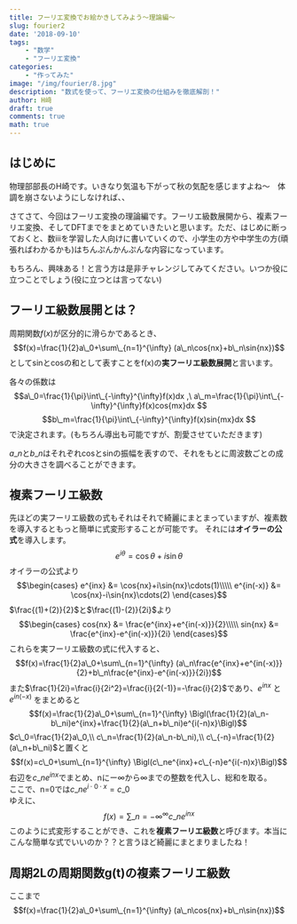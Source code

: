 ```yaml
---
title: フーリエ変換でお絵かきしてみよう〜理論編〜
slug: fourier2
date: '2018-09-10'
tags:
    - "数学"
    - "フーリエ変換"
categories:
    - "作ってみた"
image: "/img/fourier/8.jpg"
description: "数式を使って、フーリエ変換の仕組みを徹底解剖！"
author: H﨑
draft: true
comments: true
math: true
---
```


## はじめに

物理部部長のH崎です。いきなり気温も下がって秋の気配を感じますよね〜　体調を崩さないようにしなければ、、

さてさて、今回はフーリエ変換の理論編です。フーリエ級数展開から、複素フーリエ変換、そしてDFTまでをまとめていきたいと思います。ただ、はじめに断っておくと、数ⅲを学習した人向けに書いていくので、小学生の方や中学生の方(頑張ればわかるかも)はちんぷんかんぷんな内容になっています。  

もちろん、興味ある！と言う方は是非チャレンジしてみてください。いつか役に立つことでしょう(役に立つとは言ってない)

## フーリエ級数展開とは？
周期関数$f(x)$が区分的に滑らかであるとき、
$$f(x)=\frac{1}{2}a\_0+\sum\_{n=1}^{\infty} (a\_n\cos{nx}+b\_n\sin{nx})$$
としてsinとcosの和として表すことをf(x)の**実フーリエ級数展開**と言います。  

各々の係数は
$$a\_0=\frac{1}{\pi}\int\_{-\infty}^{\infty}f(x)dx ,\ a\_m=\frac{1}{\pi}\int\_{-\infty}^{\infty}f(x)cos{mx}dx $$
$$b\_m=\frac{1}{\pi}\int\_{-\infty}^{\infty}f(x)sin{mx}dx $$
で決定されます。(もちろん導出も可能ですが、割愛させていただきます)  

$a\_n$と$b\_n$はそれぞれcosとsinの振幅を表すので、それをもとに周波数ごとの成分の大きさを調べることができます。

## 複素フーリエ級数
先ほどの実フーリエ級数の式もそれはそれで綺麗にまとまっていますが、複素数を導入するともっと簡単に式変形することが可能です。
それには**オイラーの公式**を導入します。
$$e^{i\theta}=\cos{\theta}+i\sin{\theta}$$
オイラーの公式より
$$\begin{cases}
e^{inx} &= \cos{nx}+i\sin{nx}\cdots(1)\\\\\
e^{in(-x)} &= \cos{nx}-i\sin{nx}\cdots(2)
\end{cases}$$
$\frac{(1)+(2)}{2}$と$\frac{(1)-(2)}{2i}$より
$$\begin{cases}
cos{nx} &= \frac{e^{inx}+e^{in(-x)}}{2}\\\\\
sin{nx} &= \frac{e^{inx}-e^{in(-x)}}{2i}
\end{cases}$$
これらを実フーリエ級数の式に代入すると、
$$f(x)=\frac{1}{2}a\_0+\sum\_{n=1}^{\infty} (a\_n\frac{e^{inx}+e^{in(-x)}}{2}+b\_n\frac{e^{inx}-e^{in(-x)}}{2i})$$
また$\frac{1}{2i}=\frac{i}{2i^2}=\frac{i}{2(-1)}=-\frac{i}{2}$であり、$e^{inx}$ と $e^{in(-x)}$ をまとめると
$$f(x)=\frac{1}{2}a\_0+\sum\_{n=1}^{\infty} \Bigl(\frac{1}{2}(a\_n-b\_ni)e^{inx}+\frac{1}{2}(a\_n+b\_ni)e^{i(-n)x}\Bigl)$$
$c\_0=\frac{1}{2}a\_0,\\ c\_n=\frac{1}{2}(a\_n-b\_ni),\\ c\_{-n}=\frac{1}{2}(a\_n+b\_ni)$と置くと
$$f(x)=c\_0+\sum\_{n=1}^{\infty} \Bigl(c\_ne^{inx}+c\_{-n}e^{i(-n)x}\Bigl)$$
右辺を$c\_ne^{inx}$でまとめ、nにー∞から∞までの整数を代入し、総和を取る。  
ここで、n=0では$c\_ne^{i \cdot0 \cdot x}=c\_0$  
ゆえに、
$$f(x)=\sum\_{n=-\infty}^{\infty} c\_ne^{inx}$$
このように式変形することができ、これを**複素フーリエ級数**と呼びます。本当にこんな簡単な式でいいのか？？と言うほど綺麗にまとまりましたね！

## 周期2Lの周期関数g(t)の複素フーリエ級数
ここまで
$$f(x)=\frac{1}{2}a\_0+\sum\_{n=1}^{\infty} (a\_n\cos{nx}+b\_n\sin{nx})$$
